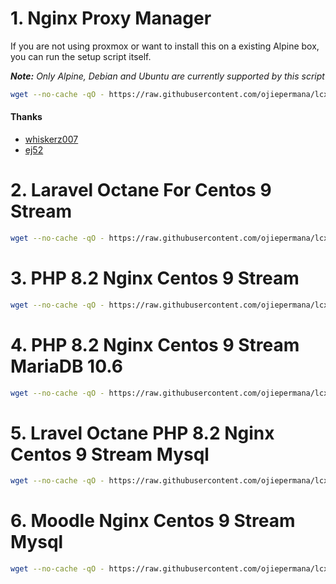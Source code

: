 # 1. Nginx Proxy Manager

If you are not using proxmox or want to install this on a existing Alpine box, you can run the setup script itself.

***Note:*** _Only Alpine, Debian and Ubuntu are currently supported by this script_

```bash
wget --no-cache -qO - https://raw.githubusercontent.com/ojiepermana/lcx/main/npm/install.sh | sh
```

#### Thanks

- [whiskerz007](https://github.com/whiskerz007?tab=repositories)
- [ej52](https://github.com/ej52/proxmox-scripts)



# 2. Laravel Octane For Centos 9 Stream

```bash
wget --no-cache -qO - https://raw.githubusercontent.com/ojiepermana/lcx/main/centos/laravel/octane.sh | sh
```

# 3. PHP 8.2 Nginx Centos 9 Stream

```bash
wget --no-cache -qO - https://raw.githubusercontent.com/ojiepermana/lcx/main/centos/nginx.sh | sh
```

# 4. PHP 8.2 Nginx Centos 9 Stream MariaDB 10.6

```bash
wget --no-cache -qO - https://raw.githubusercontent.com/ojiepermana/lcx/main/centos/phpmariadb.sh | sh
```



# 5. Lravel Octane PHP 8.2 Nginx Centos 9 Stream Mysql

```bash
wget --no-cache -qO - https://raw.githubusercontent.com/ojiepermana/lcx/main/centos/laravel/octane-mysql.sh | sh
```


# 6. Moodle Nginx Centos 9 Stream Mysql

```bash
wget --no-cache -qO - https://raw.githubusercontent.com/ojiepermana/lcx/main/centos/moodle.sh | sh
```
